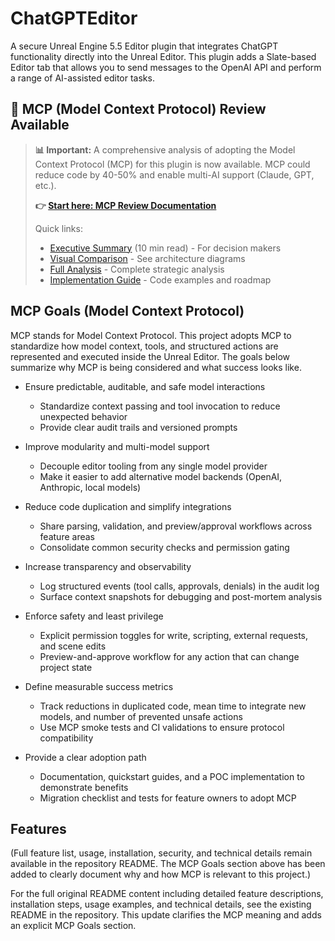 # ChatGPTEditor

A secure Unreal Engine 5.5 Editor plugin that integrates ChatGPT functionality directly into the Unreal Editor. This plugin adds a Slate-based Editor tab that allows you to send messages to the OpenAI API and perform a range of AI-assisted editor tasks.

## 🔔 MCP (Model Context Protocol) Review Available

> **📊 Important:** A comprehensive analysis of adopting the Model Context Protocol (MCP) for this plugin is now available. MCP could reduce code by 40-50% and enable multi-AI support (Claude, GPT, etc.).
>
> **👉 [Start here: MCP Review Documentation](MCP_REVIEW_README.md)**
>
> Quick links:
> - [Executive Summary](MCP_EXECUTIVE_SUMMARY.md) (10 min read) - For decision makers
> - [Visual Comparison](MCP_VISUAL_COMPARISON.md) - See architecture diagrams
> - [Full Analysis](MCP_ADOPTION_ANALYSIS.md) - Complete strategic analysis
> - [Implementation Guide](MCP_IMPLEMENTATION_GUIDE.md) - Code examples and roadmap

## MCP Goals (Model Context Protocol)

MCP stands for Model Context Protocol. This project adopts MCP to standardize how model context, tools, and structured actions are represented and executed inside the Unreal Editor. The goals below summarize why MCP is being considered and what success looks like.

- Ensure predictable, auditable, and safe model interactions
  - Standardize context passing and tool invocation to reduce unexpected behavior
  - Provide clear audit trails and versioned prompts

- Improve modularity and multi-model support
  - Decouple editor tooling from any single model provider
  - Make it easier to add alternative model backends (OpenAI, Anthropic, local models)

- Reduce code duplication and simplify integrations
  - Share parsing, validation, and preview/approval workflows across feature areas
  - Consolidate common security checks and permission gating

- Increase transparency and observability
  - Log structured events (tool calls, approvals, denials) in the audit log
  - Surface context snapshots for debugging and post-mortem analysis

- Enforce safety and least privilege
  - Explicit permission toggles for write, scripting, external requests, and scene edits
  - Preview-and-approve workflow for any action that can change project state

- Define measurable success metrics
  - Track reductions in duplicated code, mean time to integrate new models, and number of prevented unsafe actions
  - Use MCP smoke tests and CI validations to ensure protocol compatibility

- Provide a clear adoption path
  - Documentation, quickstart guides, and a POC implementation to demonstrate benefits
  - Migration checklist and tests for feature owners to adopt MCP


## Features

(Full feature list, usage, installation, security, and technical details remain available in the repository README. The MCP Goals section above has been added to clearly document why and how MCP is relevant to this project.)

For the full original README content including detailed feature descriptions, installation steps, usage examples, and technical details, see the existing README in the repository. This update clarifies the MCP meaning and adds an explicit MCP Goals section.